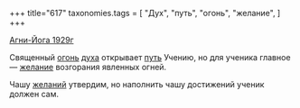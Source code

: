 +++
title="617"
taxonomies.tags = [
 "Дух",
 "путь",
 "огонь",
 "желание",
]
+++

[Агни-Йога 1929г](/agni/1929)

Священный [огонь](/tags/огонь) [духа](/tags/Дух) открывает [путь](/tags/путь) Учению, но для ученика главное — [желание](/tags/желание) возгорания явленных огней.   

Чашу [желаний](/tags/желание) утвердим, но наполнить чашу достижений ученик должен сам.